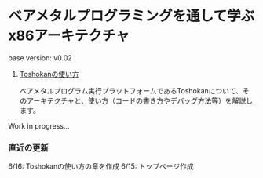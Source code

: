# ベアメタルプログラミングを通して学ぶx86アーキテクチャ
base version: v0.02

1. [Toshokanの使い方](./toshokan/)

    ベアメタルプログラム実行プラットフォームであるToshokanについて、そのアーキテクチャと、使い方（コードの書き方やデバッグ方法等）を解説します。

<!--
1. [ページング](./paging/)

    メモリ仮想化手法の一つであるページングについて解説します。ページングの仕組みを通じ、メモリ仮想化の目的（メモリ仮想化がなぜ必要なのか、どのような場所で使われているのか）を見てみましょう。
-->

Work in progress...

### 直近の更新
6/16: Toshokanの使い方の章を作成
6/15: トップページ作成
